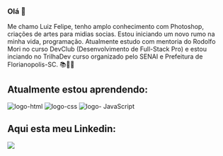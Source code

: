 ### Olá 👋

Me chamo Luiz Felipe, tenho amplo conhecimento com Photoshop, criações de artes para midias socias. Estou iniciando um novo rumo na minha vida, programação. Atualmente estudo com mentoria do Rodolfo Mori no curso DevClub (Desenvolvimento de Full-Stack Pro) e estou inciando no TrilhaDev curso organizado pelo SENAI e Prefeitura de Florianopolis-SC. 📚🙏🚀

<h2>Atualmente estou aprendendo:</h2> 
 <img src="https://img.shields.io/badge/HTML5-E34F26?style=for-the-badge&logo=html5&logoColor=white" alt="logo-html">
 <img src="https://img.shields.io/badge/CSS-239120?&style=for-the-badge&logo=css3&logoColor=white" alt="logo-css" >
 <img src="https://img.shields.io/badge/JavaScript-323330?style=for-the-badge&logo=javascript&logoColor=F7DF1E" alt="logo- 
      JavaScript" >
      
<h2>Aqui esta meu Linkedin:</h2>
<a href="https://www.linkedin.com/in/luiz-felipe-arantes-42121025b/" target="_blank"> <img src="https://img.shields.io/badge/LinkedIn-0077B5?style=for-the-badge&logo=linkedin&logoColor=white"></a>

